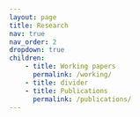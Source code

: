 ```yaml
---
layout: page
title: Research
nav: true
nav_order: 2
dropdown: true
children: 
    - title: Working papers
      permalink: /working/
    - title: divider    
    - title: Publications
      permalink: /publications/
---
```



